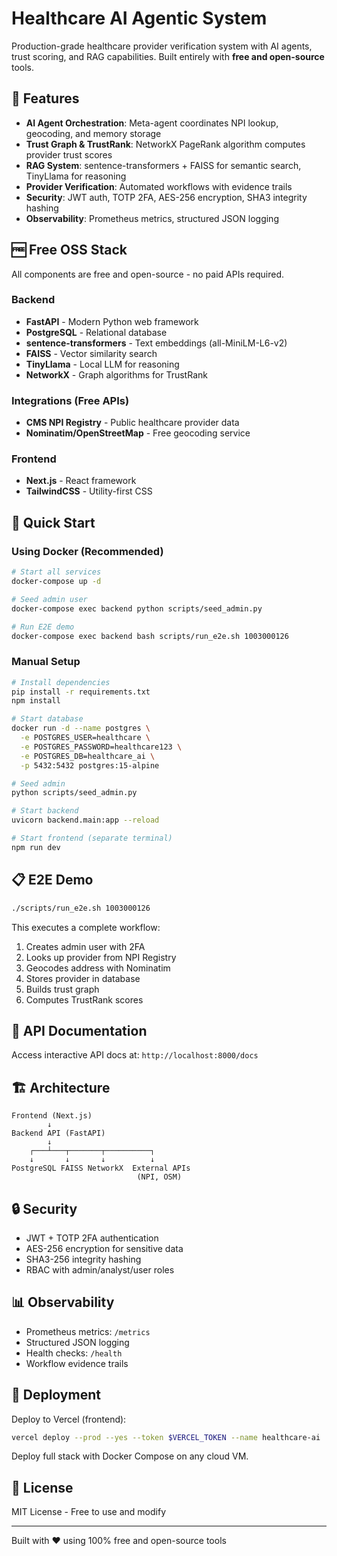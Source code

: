 # Healthcare AI Agentic System

Production-grade healthcare provider verification system with AI agents, trust scoring, and RAG capabilities. Built entirely with **free and open-source** tools.

## 🎯 Features

- **AI Agent Orchestration**: Meta-agent coordinates NPI lookup, geocoding, and memory storage
- **Trust Graph & TrustRank**: NetworkX PageRank algorithm computes provider trust scores
- **RAG System**: sentence-transformers + FAISS for semantic search, TinyLlama for reasoning
- **Provider Verification**: Automated workflows with evidence trails
- **Security**: JWT auth, TOTP 2FA, AES-256 encryption, SHA3 integrity hashing
- **Observability**: Prometheus metrics, structured JSON logging

## 🆓 Free OSS Stack

All components are free and open-source - no paid APIs required.

### Backend
- **FastAPI** - Modern Python web framework
- **PostgreSQL** - Relational database
- **sentence-transformers** - Text embeddings (all-MiniLM-L6-v2)
- **FAISS** - Vector similarity search
- **TinyLlama** - Local LLM for reasoning
- **NetworkX** - Graph algorithms for TrustRank

### Integrations (Free APIs)
- **CMS NPI Registry** - Public healthcare provider data
- **Nominatim/OpenStreetMap** - Free geocoding service

### Frontend
- **Next.js** - React framework
- **TailwindCSS** - Utility-first CSS

## 🚀 Quick Start

### Using Docker (Recommended)

```bash
# Start all services
docker-compose up -d

# Seed admin user
docker-compose exec backend python scripts/seed_admin.py

# Run E2E demo
docker-compose exec backend bash scripts/run_e2e.sh 1003000126
```

### Manual Setup

```bash
# Install dependencies
pip install -r requirements.txt
npm install

# Start database
docker run -d --name postgres \
  -e POSTGRES_USER=healthcare \
  -e POSTGRES_PASSWORD=healthcare123 \
  -e POSTGRES_DB=healthcare_ai \
  -p 5432:5432 postgres:15-alpine

# Seed admin
python scripts/seed_admin.py

# Start backend
uvicorn backend.main:app --reload

# Start frontend (separate terminal)
npm run dev
```

## 📋 E2E Demo

```bash
./scripts/run_e2e.sh 1003000126
```

This executes a complete workflow:
1. Creates admin user with 2FA
2. Looks up provider from NPI Registry
3. Geocodes address with Nominatim
4. Stores provider in database
5. Builds trust graph
6. Computes TrustRank scores

## 🔌 API Documentation

Access interactive API docs at: `http://localhost:8000/docs`

## 🏗️ Architecture

```
Frontend (Next.js)
        ↓
Backend API (FastAPI)
        ↓
    ┌───┴───┬───────┬──────────┐
    ↓       ↓       ↓          ↓
PostgreSQL FAISS NetworkX  External APIs
                            (NPI, OSM)
```

## 🔒 Security

- JWT + TOTP 2FA authentication
- AES-256 encryption for sensitive data
- SHA3-256 integrity hashing
- RBAC with admin/analyst/user roles

## 📊 Observability

- Prometheus metrics: `/metrics`
- Structured JSON logging
- Health checks: `/health`
- Workflow evidence trails

## 🚢 Deployment

Deploy to Vercel (frontend):
```bash
vercel deploy --prod --yes --token $VERCEL_TOKEN --name healthcare-ai
```

Deploy full stack with Docker Compose on any cloud VM.

## 📝 License

MIT License - Free to use and modify

---

Built with ❤️ using 100% free and open-source tools
